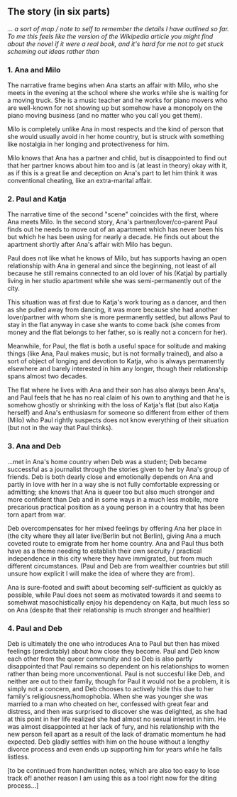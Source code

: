 ## The story (in six parts)

*... a sort of map / note to self to remember the details I have outlined so far. To me this feels like the version of the Wikipedia article you might find about the novel if it were a real book, and it's hard for me not to get stuck scheming out ideas rather than*

### 1. Ana and Milo

The narrative frame begins when Ana starts an affair with Milo, who she meets in the evening at the school where she works while she is waiting for a moving truck. She is a music teacher and he works for piano movers who are well-known for not showing up but somehow have a monopoly on the piano moving business (and no matter who you call you get them). 

Milo is completely unlike Ana in most respects and the kind of person that she would usually avoid in her home country, but is struck with something like nostalgia in her longing and protectiveness for him. 

Milo knows that Ana has a partner and chlid, but is disappointed to find out that her partner knows about him too and is (at least in theory) okay with it, as if this is a great lie and deception on Ana's part to let him think it was conventional cheating, like an extra-marital affair.


### 2. Paul and Katja

The narrative time of the second "scene" coincides with the first, where Ana meets Milo. In the second story, Ana's partner/lover/co-parent Paul finds out he needs to move out of an apartment which has never been his but which he has been using for nearly a decade. He finds out about the apartment shortly after Ana's affair with Milo has begun. 

Paul does not like what he knows of Milo, but has supports having an open relationship with Ana in general and since the beginning, not least of all because he still remains connected to an old lover of his (Katja) by partially living in her studio apartment while she was semi-permanently out of the city. 

This situation was at first due to Katja's work touring as a dancer, and then as she pulled away from dancing, it was more because she had another lover/partner with whom she is more permanently settled, but allows Paul to stay in the flat anyway in case she wants to come back (she comes from money and the flat belongs to her father, so is really not a concern for her). 

Meanwhile, for Paul, the flat is both a useful space for solitude and making things (like Ana, Paul makes music, but is not formally trained), and also a sort of object of longing and devotion to Katja, who is always permanently elsewhere and barely interested in him any longer, though their relationship spans almost two decades.  

The flat where he lives with Ana and their son has also always been Ana's, and Paul feels that he has no real claim of his own to anything and that he is somehow ghostly or shrinking with the loss of Katja's flat (but also Katja herself) and Ana's enthusiasm for someone so different from either of them (Milo) who Paul rightly suspects does not know everything of their situation (but not in the way that Paul thinks).

### 3. Ana and Deb

...met in Ana's home country when Deb was a student; Deb became successful as a journalist through the stories given to her by Ana's group of friends. Deb is both dearly close and emotionally depends on Ana and partly in love with her in a way she is not fully comfortable expressing or admitting; she knows that Ana is queer too but also much stronger and more confident than Deb and in some ways in a much less mobile, more precarious practical position as a young person in a country that has been torn apart from war. 

Deb overcompensates for her mixed feelings by offering Ana her place in (the city where they all later live/Berlin but not Berlin), giving Ana a much coveted route to emigrate from her home country. Ana and Paul thus both have as a theme needing to establish their own secruity / practical independence in this city where they have immigrated, but from much different circumstances. (Paul and Deb are from wealthier countries but still unsure how explicit I will make the idea of where they are from). 

Ana is sure-footed and swift about becoming self-sufficient as quickly as possible, while Paul does not seem as motivated towards it and seems to somehwat masochistically enjoy his dependency on Kajta, but much less so on Ana (despite that their relationship is much stronger and healthier)

### 4. Paul and Deb

Deb is ultimately the one who introduces Ana to Paul but then has mixed feelings (predictably) about how close they become. Paul and Deb know each other from the queer community and so Deb is also partly disappointed that Paul remains so dependent on his relationships to women rather than being more unconventional. Paul is not succesful like Deb, and neither are out to their family, though for Paul it would not be a problem, it is simply not a concern, and Deb chooses to actively hide this due to her family's religiousness/homophobia. When she was younger she was married to a man who cheated on her, confessed with great fear and distress, and then was surprised to discover she was delighted, as she had at this point in her life realized she had almost no sexual interest in him. He was almost disappointed at her lack of fury, and his relationship with the new person fell apart as a result of the lack of dramatic momentum he had expected. Deb gladly settles with him on the house without a lengthy divorce process and even ends up supporting him for years while he falls listless.
    
 [to be continued from handwritten notes, which are also too easy to lose track of! another reason I am using this as a tool right now for the diting process...]  

